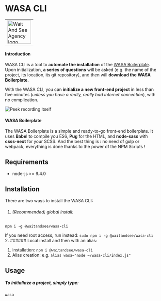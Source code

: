 # WASA CLI

<table>
  <tr>
    <td>
      <a href="http://www.waitandsee.fr/home">
        <img width="77px" alt="Wait And See Agency logo" src="https://raw.githubusercontent.com/waitandseeagency/wasa-cli/gh-pages/wait-and-see-agency-logo.png" />
      </a>
  </td>
  </tr>
</table>

#### Introduction
WASA CLI is a tool to **automate the installation** of the <a href="https://github.com/waitandseeagency/wasa-boilerplate/">WASA Boilerplate</a>. Upon initialization, **a series of questions** will be asked (e.g. the name of the project, its location, its git repository), and then will **download the WASA Boilerplate**. 

With the WASA CLI, you can **initialize a new front-end project** in less than five minutes (*unless you have a really, really bad internet connection*), with no complication.

![Peek recording itself](https://raw.githubusercontent.com/waitandseeagency/wasa-cli/gh-pages/wasa-cli.gif)


#### WASA Boilerplate
The WASA Boilerplate is a simple and ready-to-go front-end boilerplate. It uses **Babel** to compile you ES6, **Pug** for the HTML, and **node-sass** with **csss-next** for your SCSS. And the best thing is : no need of gulp or webpack, everything is done thanks to the power of the NPM Scripts !


## Requirements
- node-js >= 6.4.0

## Installation
There are two ways to install the WASA CLI:
1. ###### (Recommended) global install:
```
npm i -g @waitandsee/wasa-cli
``` 
If you need root access, run instead: `sudo npm i -g @waitandsee/wasa-cli`
2. ###### Local install and then with an alias:
  1. Installation: `npm i @waitandsee/wasa-cli`
  2. Alias creation: e.g. `alias wasa="node ~/wasa-cli/index.js"`

## Usage
##### To initialiaze a project, simply type:
```
wasa
```

